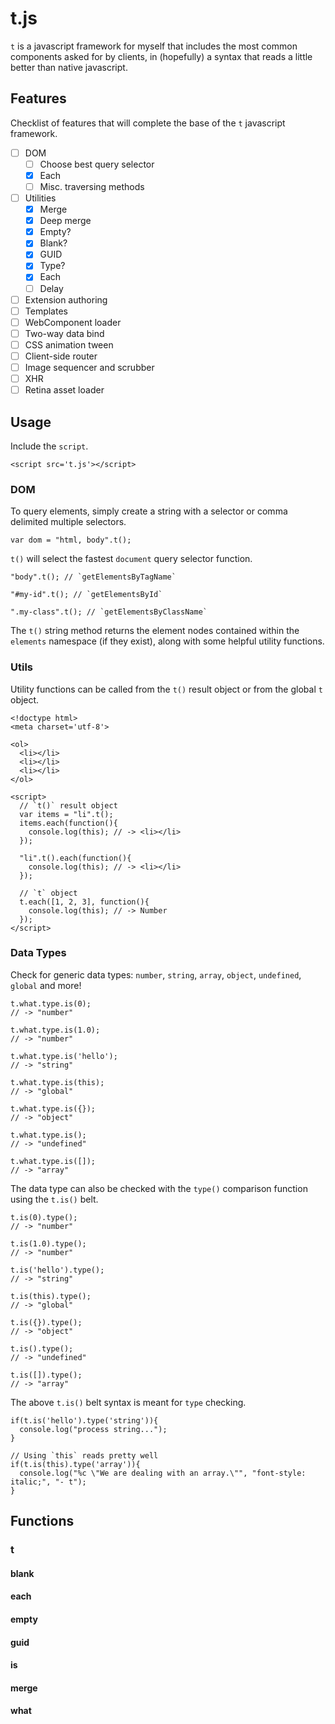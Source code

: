 # t.js
`t` is a javascript framework for myself that includes the most common components asked for by clients, in (hopefully) a syntax that reads a little better than native javascript.

## Features
Checklist of features that will complete the base of the `t` javascript framework.
- [ ] DOM
  - [ ] Choose best query selector
  - [x] Each
  - [ ] Misc. traversing methods
- [ ] Utilities
  - [x] Merge
  - [x] Deep merge
  - [x] Empty?
  - [x] Blank?
  - [x] GUID
  - [x] Type?
  - [x] Each
  - [ ] Delay
- [ ] Extension authoring
- [ ] Templates
- [ ] WebComponent loader
- [ ] Two-way data bind
- [ ] CSS animation tween
- [ ] Client-side router 
- [ ] Image sequencer and scrubber
- [ ] XHR
- [ ] Retina asset loader

## Usage
Include the `script`.
```
<script src='t.js'></script>
```

### DOM
To query elements, simply create a string with a selector or comma delimited multiple selectors.
```
var dom = "html, body".t();
```

`t()` will select the fastest `document` query selector function.
```
"body".t(); // `getElementsByTagName`
```

```
"#my-id".t(); // `getElementsById`
```

```
".my-class".t(); // `getElementsByClassName`
```

The `t()` string method returns the element nodes contained within the `elements` namespace (if they exist), along with some helpful utility functions.


### Utils
Utility functions can be called from the `t()` result object or from the global `t` object.

```
<!doctype html>
<meta charset='utf-8'>

<ol>
  <li></li>
  <li></li>
  <li></li>
</ol>

<script>
  // `t()` result object
  var items = "li".t();
  items.each(function(){
    console.log(this); // -> <li></li>
  });

  "li".t().each(function(){
    console.log(this); // -> <li></li>
  });

  // `t` object
  t.each([1, 2, 3], function(){
    console.log(this); // -> Number
  });
</script>
```

### Data Types
Check for generic data types: `number`, `string`, `array`, `object`, `undefined`, `global` and more!
```
t.what.type.is(0);   
// -> "number"

t.what.type.is(1.0);
// -> "number"

t.what.type.is('hello');
// -> "string"

t.what.type.is(this);
// -> "global"

t.what.type.is({});
// -> "object"

t.what.type.is();
// -> "undefined"

t.what.type.is([]);
// -> "array"
```
The data type can also be checked with the `type()` comparison function using the `t.is()` belt.

```
t.is(0).type();   
// -> "number"

t.is(1.0).type();
// -> "number"

t.is('hello').type();
// -> "string"

t.is(this).type();
// -> "global"

t.is({}).type();
// -> "object"

t.is().type();
// -> "undefined"

t.is([]).type();
// -> "array"
```
The above `t.is()` belt syntax is meant for `type` checking.
```
if(t.is('hello').type('string')){
  console.log("process string...");
}

// Using `this` reads pretty well
if(t.is(this).type('array')){
  console.log("%c \"We are dealing with an array.\"", "font-style: italic;", "- t");
}
```

## Functions

### t

#### blank

#### each

#### empty

#### guid

#### is

#### merge

#### what

